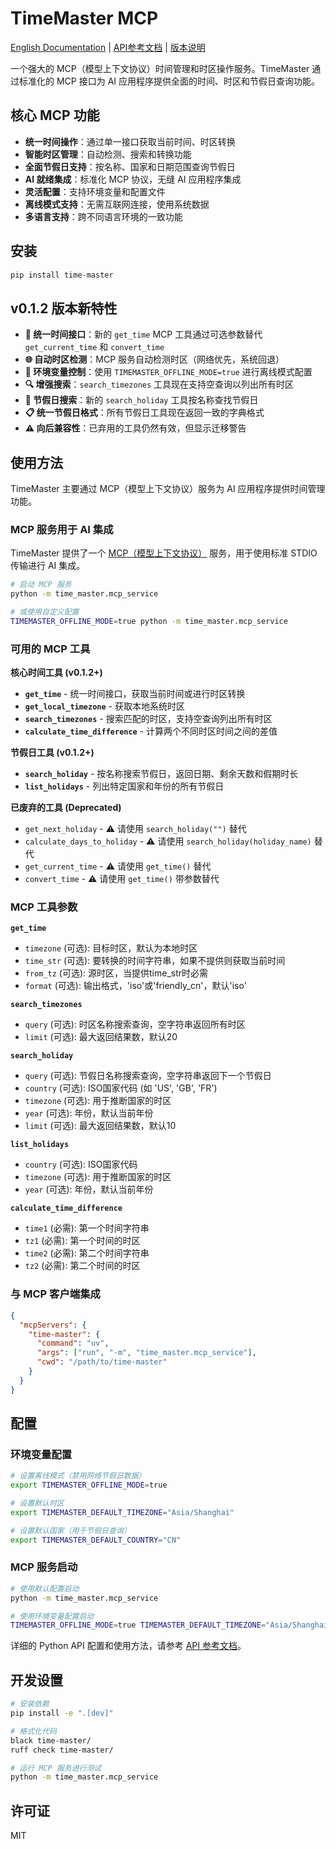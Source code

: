 # TimeMaster MCP

[English Documentation](README.md) | [API参考文档](API_REFERENCE.md) | [版本说明](RELEASE_NOTES.md)

一个强大的 MCP（模型上下文协议）时间管理和时区操作服务。TimeMaster 通过标准化的 MCP 接口为 AI 应用程序提供全面的时间、时区和节假日查询功能。

## 核心 MCP 功能

- **统一时间操作**：通过单一接口获取当前时间、时区转换
- **智能时区管理**：自动检测、搜索和转换功能
- **全面节假日支持**：按名称、国家和日期范围查询节假日
- **AI 就绪集成**：标准化 MCP 协议，无缝 AI 应用程序集成
- **灵活配置**：支持环境变量和配置文件
- **离线模式支持**：无需互联网连接，使用系统数据
- **多语言支持**：跨不同语言环境的一致功能

## 安装

```bash
pip install time-master
```

## v0.1.2 版本新特性

- **🔄 统一时间接口**：新的 `get_time` MCP 工具通过可选参数替代 `get_current_time` 和 `convert_time`
- **🌐 自动时区检测**：MCP 服务自动检测时区（网络优先，系统回退）
- **🔧 环境变量控制**：使用 `TIMEMASTER_OFFLINE_MODE=true` 进行离线模式配置
- **🔍 增强搜索**：`search_timezones` 工具现在支持空查询以列出所有时区
- **🎉 节假日搜索**：新的 `search_holiday` 工具按名称查找节假日
- **📋 统一节假日格式**：所有节假日工具现在返回一致的字典格式
- **⚠️ 向后兼容性**：已弃用的工具仍然有效，但显示迁移警告

## 使用方法

TimeMaster 主要通过 MCP（模型上下文协议）服务为 AI 应用程序提供时间管理功能。

### MCP 服务用于 AI 集成

TimeMaster 提供了一个 [MCP（模型上下文协议）](https://modelcontextprotocol.io/) 服务，用于使用标准 STDIO 传输进行 AI 集成。

```bash
# 启动 MCP 服务
python -m time_master.mcp_service

# 或使用自定义配置
TIMEMASTER_OFFLINE_MODE=true python -m time_master.mcp_service
```

### 可用的 MCP 工具

**核心时间工具 (v0.1.2+)**

- **`get_time`** - 统一时间接口，获取当前时间或进行时区转换
- **`get_local_timezone`** - 获取本地系统时区
- **`search_timezones`** - 搜索匹配的时区，支持空查询列出所有时区
- **`calculate_time_difference`** - 计算两个不同时区时间之间的差值

**节假日工具 (v0.1.2+)**

- **`search_holiday`** - 按名称搜索节假日，返回日期、剩余天数和假期时长
- **`list_holidays`** - 列出特定国家和年份的所有节假日

**已废弃的工具 (Deprecated)**
- `get_next_holiday` - ⚠️ 请使用 `search_holiday("")` 替代
- `calculate_days_to_holiday` - ⚠️ 请使用 `search_holiday(holiday_name)` 替代
- `get_current_time` - ⚠️ 请使用 `get_time()` 替代
- `convert_time` - ⚠️ 请使用 `get_time()` 带参数替代

### MCP 工具参数

**`get_time`**
- `timezone` (可选): 目标时区，默认为本地时区
- `time_str` (可选): 要转换的时间字符串，如果不提供则获取当前时间
- `from_tz` (可选): 源时区，当提供time_str时必需
- `format` (可选): 输出格式，'iso'或'friendly_cn'，默认'iso'

**`search_timezones`**
- `query` (可选): 时区名称搜索查询，空字符串返回所有时区
- `limit` (可选): 最大返回结果数，默认20

**`search_holiday`**
- `query` (可选): 节假日名称搜索查询，空字符串返回下一个节假日
- `country` (可选): ISO国家代码 (如 'US', 'GB', 'FR')
- `timezone` (可选): 用于推断国家的时区
- `year` (可选): 年份，默认当前年份
- `limit` (可选): 最大返回结果数，默认10

**`list_holidays`**
- `country` (可选): ISO国家代码
- `timezone` (可选): 用于推断国家的时区
- `year` (可选): 年份，默认当前年份

**`calculate_time_difference`**
- `time1` (必需): 第一个时间字符串
- `tz1` (必需): 第一个时间的时区
- `time2` (必需): 第二个时间字符串
- `tz2` (必需): 第二个时间的时区

### 与 MCP 客户端集成
```json
{
  "mcpServers": {
    "time-master": {
      "command": "uv",
      "args": ["run", "-m", "time_master.mcp_service"],
      "cwd": "/path/to/time-master"
    }
  }
}
```

## 配置

### 环境变量配置

```bash
# 设置离线模式（禁用网络节假日数据）
export TIMEMASTER_OFFLINE_MODE=true

# 设置默认时区
export TIMEMASTER_DEFAULT_TIMEZONE="Asia/Shanghai"

# 设置默认国家（用于节假日查询）
export TIMEMASTER_DEFAULT_COUNTRY="CN"
```

### MCP 服务启动

```bash
# 使用默认配置启动
python -m time_master.mcp_service

# 使用环境变量配置启动
TIMEMASTER_OFFLINE_MODE=true TIMEMASTER_DEFAULT_TIMEZONE="Asia/Shanghai" python -m time_master.mcp_service
```

详细的 Python API 配置和使用方法，请参考 [API 参考文档](API_REFERENCE.md)。

## 开发设置

```bash
# 安装依赖
pip install -e ".[dev]"

# 格式化代码
black time-master/
ruff check time-master/

# 运行 MCP 服务进行测试
python -m time_master.mcp_service
```

## 许可证

MIT